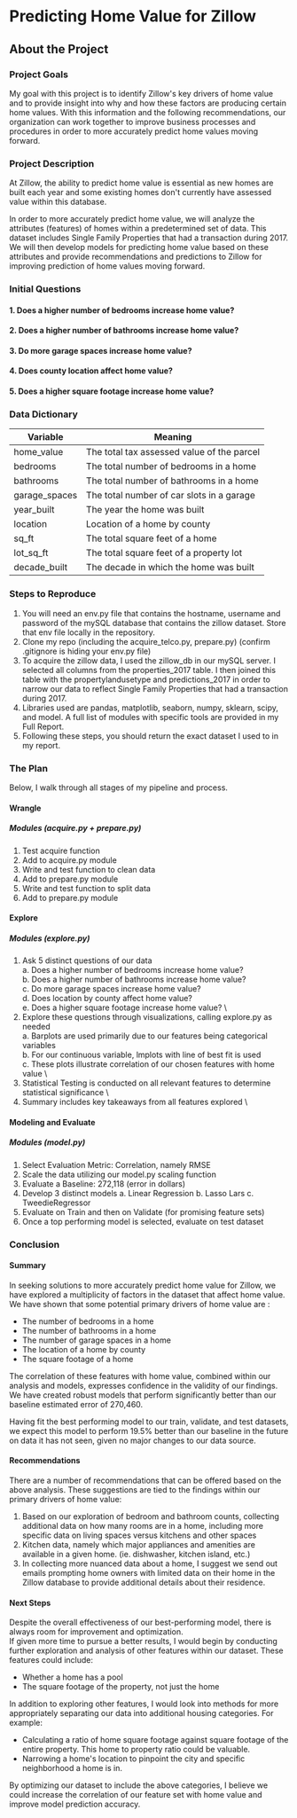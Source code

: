 # Predicting Home Value for Zillow


## About the Project
### Project Goals

My goal with this project is to identify Zillow's key drivers of home value and to provide insight into why and how these factors are producing certain home values. With this information and the following recommendations, our organization can work together to improve business processes and procedures in order to more accurately predict home values moving forward.


### Project Description

At Zillow, the ability to predict home value is essential as new homes are built each year and some existing homes don't currently have assessed value within this database.

In order to more accurately predict home value, we will analyze the attributes (features) of homes within a predetermined set of data. This dataset includes Single Family Properties that had a transaction during 2017.
We will then develop models for predicting home value based on these attributes and provide recommendations and predictions to Zillow for improving prediction of home values moving forward.


### Initial Questions

#### 1. Does a higher number of bedrooms increase home value?

#### 2. Does a higher number of bathrooms increase home value?

#### 3. Do more garage spaces increase home value?

#### 4. Does county location affect home value?

#### 5. Does a higher square footage increase home value?



### Data Dictionary

| Variable      | Meaning |
| ----------- | ----------- |
| home_value      | The total tax assessed value of the parcel       |
| bedrooms   | The total number of bedrooms in a home        |
| bathrooms      | The total number of bathrooms in a home       |
| garage_spaces      | The total number of car slots in a garage       |
| year_built      | The year the home was built       |
| location      | Location of a home by county      |
| sq_ft      | The total square feet of a home       |
| lot_sq_ft      | The total square feet of a property lot       |
| decade_built   | The decade in which the home was built       |



### Steps to Reproduce

1. You will need an env.py file that contains the hostname, username and password of the mySQL database that contains the zillow dataset. Store that env file locally in the repository.
2. Clone my repo (including the acquire_telco.py, prepare.py) 
   (confirm .gitignore is hiding your env.py file)
3. To acquire the zillow data, I used the zillow_db in our mySQL server. I selected all columns from the properties_2017 table. I then joined this table with the propertylandusetype and predictions_2017 in order to narrow our data to reflect Single Family Properties that had a transaction during 2017. 
4. Libraries used are pandas, matplotlib, seaborn, numpy, sklearn, scipy, and model. A full list of modules with specific tools are provided in my Full Report.
5. Following these steps, you should return the exact dataset I used to in my report.


### The Plan
Below, I walk through all stages of my pipeline and process.

#### Wrangle
##### Modules (acquire.py + prepare.py)

1. Test acquire function
2. Add to acquire.py module
3. Write and test function to clean data
4. Add to prepare.py module
5. Write and test function to split data
6. Add to prepare.py module

#### Explore 
##### Modules (explore.py)

1. Ask 5 distinct questions of our data \
  a. Does a higher number of bedrooms increase home value? \
  b. Does a higher number of bathrooms increase home value? \
  c. Do more garage spaces increase home value? \
  d. Does location by county affect home value? \
  e. Does a higher square footage increase home value? \
2. Explore these questions through visualizations, calling explore.py as needed \
  a. Barplots are used primarily due to our features being categorical variables \
  b. For our continuous variable, lmplots with line of best fit is used \
  c. These plots illustrate correlation of our chosen features with home value \
3. Statistical Testing is conducted on all relevant features to determine statistical significance \
4. Summary includes key takeaways from all features explored \

#### Modeling and Evaluate
##### Modules (model.py)

1. Select Evaluation Metric: Correlation, namely RMSE
2. Scale the data utilizing our model.py scaling function
3. Evaluate a Baseline: 272,118 (error in dollars)
4. Develop 3 distinct models
    a. Linear Regression
    b. Lasso Lars
    c. TweedieRegressor
5. Evaluate on Train and then on Validate (for promising feature sets)
6. Once a top performing model is selected, evaluate on test dataset



### Conclusion

#### Summary

In seeking solutions to more accurately predict home value for Zillow, we have explored a multiplicity of factors in the dataset that affect home value. We have shown that some potential primary drivers of home value are :

- The number of bedrooms in a home
- The number of bathrooms in a home 
- The number of garage spaces in a home
- The location of a home by county
- The square footage of a home

The correlation of these features with home value, combined within our analysis and models, expresses confidence in the validity of our findings. We have created robust models that perform significantly better than our baseline estimated error of 270,460.

Having fit the best performing model to our train, validate, and test datasets, we expect this model to perform 19.5% better than our baseline in the future on data it has not seen, given no major changes to our data source.

#### Recommendations

There are a number of recommendations that can be offered based on the above analysis. These suggestions are tied to the findings within our primary drivers of home value:

1. Based on our exploration of bedroom and bathroom counts, collecting additional data on how many rooms are in a home, including more specific data on living spaces versus kitchens and other spaces
2. Kitchen data, namely which major appliances and amenities are available in a given home. (ie. dishwasher, kitchen island, etc.)
3. In collecting more nuanced data about a home, I suggest we send out emails prompting home owners with limited data on their home in the Zillow database to provide additional details about their residence.

#### Next Steps

Despite the overall effectiveness of our best-performing model, there is always room for improvement and optimization. \
If given more time to pursue a better results, I would begin by conducting further exploration and analysis of other features within our dataset. These features could include:
- Whether a home has a pool
- The square footage of the property, not just the home

In addition to exploring other features, I would look into methods for more appropriately separating our data into additional housing categories. For example:
- Calculating a ratio of home square footage against square footage of the entire property. This home to property ratio could be valuable.
- Narrowing a home's location to pinpoint the city and specific neighborhood a home is in. 

By optimizing our dataset to include the above categories, I believe we could increase the correlation of our feature set with home value and improve model prediction accuracy.

